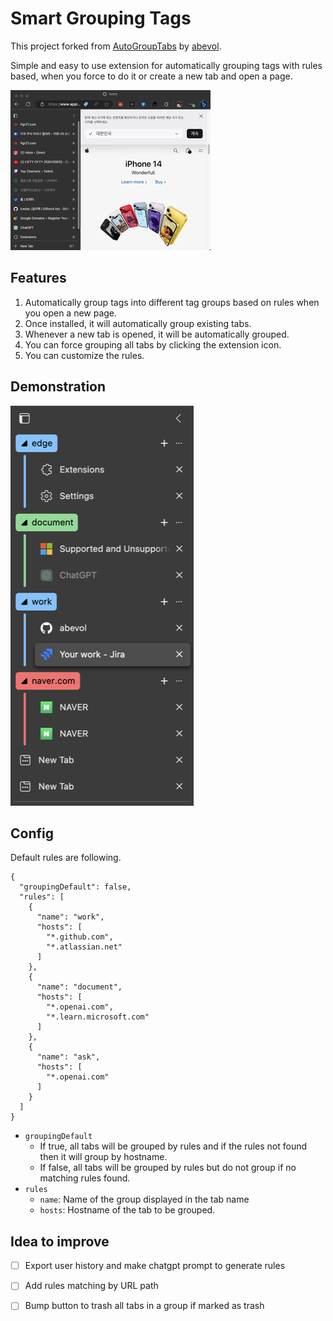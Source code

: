 # Smart Grouping Tags

This project forked from [AutoGroupTabs](https://github.com/abevol/AutoGroupTabs) by [abevol](https://github.com/abevol).

Simple and easy to use extension for automatically grouping tags with rules based, when you force to do it or create a new tab and open a page.

![Demo](./readme/demo.gif)

## Features

1. Automatically group tags into different tag groups based on rules when you open a new page.
2. Once installed, it will automatically group existing tabs.
3. Whenever a new tab is opened, it will be automatically grouped.
4. You can force grouping all tabs by clicking the extension icon.
5. You can customize the rules.

## Demonstration

![Demo image](./readme/main.png)

## Config

Default rules are following.

```
{
  "groupingDefault": false,
  "rules": [
    {
      "name": "work",
      "hosts": [
        "*.github.com",
        "*.atlassian.net"
      ]
    },
    {
      "name": "document",
      "hosts": [
        "*.openai.com",
        "*.learn.microsoft.com"
      ]
    },
    {
      "name": "ask",
      "hosts": [
        "*.openai.com"
      ]
    }
  ]
}
```

- `groupingDefault`
  - If true, all tabs will be grouped by rules and if the rules not found then it will group by hostname.
  - If false, all tabs will be grouped by rules but do not group if no matching rules found.
- `rules`
  - `name`: Name of the group displayed in the tab name
  - `hosts`: Hostname of the tab to be grouped.

## Idea to improve

- [ ] Export user history and make chatgpt prompt to generate rules
- [ ] Add rules matching by URL path
- [ ] Bump button to trash all tabs in a group if marked as trash

